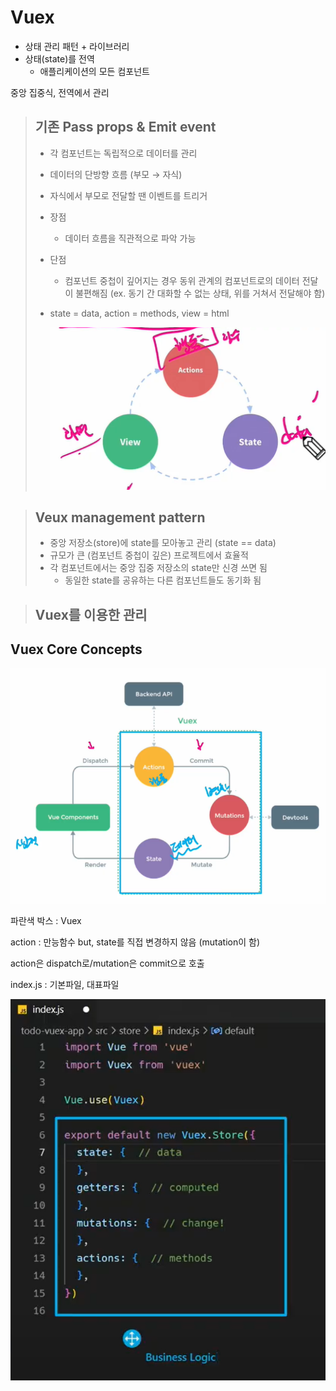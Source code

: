 # Vuex

* 상태 관리 패턴 + 라이브러리
* 상태(state)를 전역 
  * 애플리케이션의 모든 컴포넌트



중앙 집중식, 전역에서 관리



> ## 기존 Pass props & Emit event
>
> * 각 컴포넌트는 독립적으로 데이터를 관리
>
> * 데이터의 단방향 흐름 (부모 → 자식)
>
> * 자식에서 부모로 전달할 땐 이벤트를 트리거
>
> * 장점
>
>   * 데이터 흐름을 직관적으로 파악 가능
>
> * 단점
>
>   * 컴포넌트 중첩이 깊어지는 경우 동위 관계의 컴포넌트로의 데이터 전달이 불편해짐 (ex. 동기 간 대화할 수 없는 상태, 위를 거쳐서 전달해야 함)
>
> * state = data, action = methods, view = html
>
>   ![image-20220511091905801](vue3.assets/image-20220511091905801.png)





> ## Veux management pattern
>
> * 중앙 저장소(store)에 state를 모아놓고 관리 (state == data)
> * 규모가 큰 (컴포넌트 중첩이 깊은) 프로젝트에서 효율적
> * 각 컴포넌트에서는 중앙 집중 저장소의 state만 신경 쓰면 됨
>   * 동일한 state를 공유하는  다른 컴포넌트들도 동기화 됨



> ## Vuex를 이용한 관리
>
> 



## Vuex Core Concepts

![image-20220511093127675](vue3.assets/image-20220511093127675.png)

파란색 박스 : Vuex



action : 만능함수 but, state를 직접 변경하지 않음 (mutation이 함)

action은 dispatch로/mutation은 commit으로 호출



index.js : 기본파일, 대표파일

![image-20220511094649634](vue3.assets/image-20220511094649634.png)